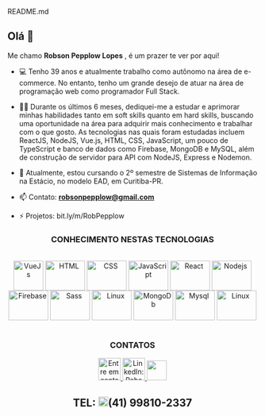 README.md

##  Olá 👋
Me chamo **Robson Pepplow Lopes** , é um prazer te ver por aqui!
- 💻 Tenho 39 anos e atualmente trabalho como autônomo na área de e-commerce. No entanto, tenho um grande desejo de atuar na área de programação web como programador Full Stack.
- 👨‍💻 Durante os últimos 6 meses, dediquei-me a estudar e aprimorar minhas habilidades tanto em soft skills quanto em hard skills, buscando uma oportunidade na área para adquirir mais conhecimento e trabalhar com o que gosto.
As tecnologias nas quais foram estudadas incluem ReactJS, NodeJS, Vue.js, HTML, CSS, JavaScript, um pouco de TypeScript e banco de dados como Firebase, MongoDB e MySQL, além de construção de servidor para API com NodeJS, Express e Nodemon.
- 🏫 Atualmente, estou cursando o 2º semestre de Sistemas de Informação na Estácio, no modelo EAD, em Curitiba-PR.

- 📫 Contato: **robsonpepplow@gmail.com**
- ⚡ Projetos: bit.ly/m/RobPepplow
 

<div align="center" style="backgrand: blue;">
  <h3>CONHECIMENTO NESTAS TECNOLOGIAS</h3>
</div>

<div align="center" gap="20">
  <br/>
  <img align="center" alt="VueJs" height="60" width="60" src="https://user-images.githubusercontent.com/106199387/215278064-8b3e0d5d-2b2c-4138-9127-731ed8cb5f6e.png"/>
  <img align="center" alt="HTML" height="60" width="80" src="https://user-images.githubusercontent.com/106199387/215278254-ff024068-9366-43dd-baf5-2acd25b28ac6.png"/>
  <img align="center" alt="CSS" height="60" width="80" src="https://user-images.githubusercontent.com/106199387/215278231-ff96ae6d-06d6-4833-aa89-3bf215a7ea01.png"/>
  <img align="center" alt="JavaScript" height="60" width="80" src="https://user-images.githubusercontent.com/106199387/215278276-b8dc6387-9677-4ff2-b2d3-9c4cb043588a.png"/>
  <img align="center" alt="React" height="60" width="80" src="https://user-images.githubusercontent.com/106199387/215278170-a18a2c55-acf6-4d3a-9194-2e8777a6186a.png"/>
  <img align="center" alt="Nodejs" height="60" width="80" src="https://user-images.githubusercontent.com/106199387/215278383-d39b30b3-5b1e-4405-906a-d7bc930da2b6.png"/>
  <img align="center" alt="Firebase" height="60" width="80" src="https://firebase.google.com/static/downloads/brand-guidelines/PNG/logo-vertical.png?hl=pt-br"/>  
   <img align="center" alt="Sass" height="60" width="80" src="https://user-images.githubusercontent.com/106199387/215278840-b6599b75-f050-412b-854b-9729914f1b95.png"/>
  <img align="center" alt="Linux" height="60" width="80" src="https://user-images.githubusercontent.com/106199387/215278818-26331d58-b10e-4cb1-8523-007d9756df0f.png"/>
   <img align="center" alt="MongoDb" height="60" width="80" src="https://upload.wikimedia.org/wikipedia/commons/9/93/MongoDB_Logo.svg"/>
 <img align="center" alt="Mysql" height="60" width="80" src="https://www.freepnglogos.com/images/logo-mysql-26353.html"/>
 <img align="center" alt="Linux" height="60" width="80" src="https://upload.wikimedia.org/wikipedia/commons/9/93/MongoDB_Logo.svg"/>
 
 
  

</div>

<br/>

<div align="center">
  <h3 color="red">CONTATOS</h3>
</div>
<div align="center" display="flex" gap="20">
<a href = "mailto:robsonpepplow@gmail.com"><img height="45" width="45" alt="Entre em contato: robsonpepplow@gmail.com" src="https://user-images.githubusercontent.com/106199387/215278918-09bfab55-007e-4d5d-aa06-92599b3b1ddf.png" target="_blank">   </a>
<a href="https://www.linkedin.com/in/RobPepplow" target="_blank"><img height="45" width="45" alt="LinkedIn: RobsonPepplow" src="https://user-images.githubusercontent.com/106199387/215278978-a0132796-df9b-48cb-b36a-1296e5c0dd4f.png" target="_blank">   </a>
<a href="https://github.com/RobPepplow">
  <img height="40" width"60" src="https://user-images.githubusercontent.com/106199387/215277343-78a0a4fd-d469-4b0b-ac5e-b25906bd96c4.png"></a>  
  

  
 ## TEL: <img height="20" width="20" src="https://user-images.githubusercontent.com/106199387/215279006-d0d6053d-6d04-4ef4-aec7-cf36fd133454.png"/>(41) 99810-2337 
  
</div>
